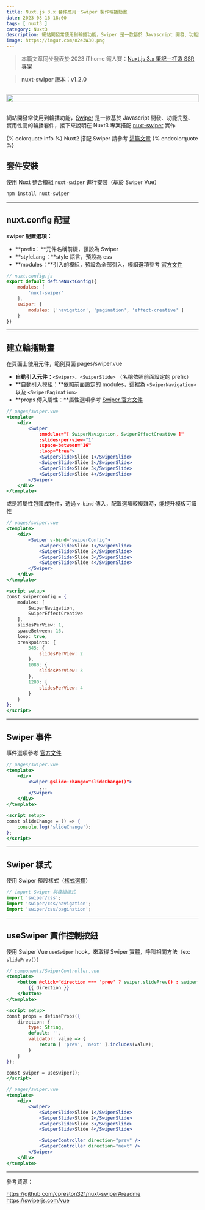 ```yaml
---
title: Nuxt.js 3.x 套件應用－Swiper 製作輪播動畫
date: 2023-08-16 18:00
tags: [ nuxt3 ]
category: Nuxt3
description: 網站開發常使用到輪播功能，Swiper 是一款基於 Javascript 開發、功能完整、實用性高的輪播套件，接下來說明在 Nuxt3 專案搭配 nuxt-swiper 實作
image: https://imgur.com/n2e3W3Q.png
---
```


> 本篇文章同步發表於 2023 iThome 鐵人賽：[Nuxt.js 3.x 筆記－打造 SSR 專案](https://ithelp.ithome.com.tw/users/20130500/ironman/6236)
>

> **nuxt-swiper 版本：v1.2.0**
>

<div style="display: flex; justify-content: center; margin: 30px 0;">
    <img style="width: 100%; max-width: 100%;" src="https://imgur.com/n2e3W3Q.png">
</div>

網站開發常使用到輪播功能，[Swiper](https://www.npmjs.com/package/swiper) 是一款基於 Javascript 開發、功能完整、實用性高的輪播套件，接下來說明在 Nuxt3 專案搭配 [nuxt-swiper](https://github.com/cpreston321/nuxt-swiper#readme) 實作

<!-- more -->

{% colorquote info %}
Nuxt2 搭配 Swiper 請參考 [這篇文章](https://clairechang.tw/2022/11/29/nuxt/nuxt-swiper/)
{% endcolorquote %}

## **套件安裝**

使用 Nuxt 整合模組 `nuxt-swiper` 進行安裝（基於 Swiper Vue）

```bash
npm install nuxt-swiper
```

---

## **nuxt.config 配置**

**swiper 配置選項：**

- **prefix：**元件名稱前綴，預設為 Swiper
- **styleLang：**style 語言，預設為 css
- **modules：**引入的模組，預設為全部引入，模組選項參考 [官方文件](https://github.com/cpreston321/nuxt-swiper#module-options)

```jsx
// nuxt.config.js
export default defineNuxtConfig({
    modules: [
        'nuxt-swiper'
    ],
    swiper: {
        modules: ['navigation', 'pagination', 'effect-creative' ]
    }
})
```

---

## **建立輪播動畫**

在頁面上使用元件，範例頁面 pages/swiper.vue

- **自動引入元件：**`<Swiper>`、`<SwiperSlide>` （名稱依照前面設定的 prefix）
- **自動引入模組：**依照前面設定的 modules，這裡為 `<SwiperNavigation>` 以及 `<SwiperPagination>`
- **props 傳入屬性：**屬性選項參考 [Swiper 官方文件](https://swiperjs.com/swiper-api#parameters)

```jsx
// pages/swiper.vue
<template>
    <div>
        <Swiper
            :modules="[ SwiperNavigation, SwiperEffectCreative ]"
            :slides-per-view="1"
            :space-between="16"
            :loop="true">
            <SwiperSlide>Slide 1</SwiperSlide>
            <SwiperSlide>Slide 2</SwiperSlide>
            <SwiperSlide>Slide 3</SwiperSlide>
            <SwiperSlide>Slide 4</SwiperSlide>
        </Swiper>
    </div>
</template>
```

或是將屬性包裝成物件，透過 `v-bind` 傳入，配置選項較複雜時，能提升模板可讀性

```jsx
// pages/swiper.vue
<template>
    <div>
        <Swiper v-bind="swiperConfig">
            <SwiperSlide>Slide 1</SwiperSlide>
            <SwiperSlide>Slide 2</SwiperSlide>
            <SwiperSlide>Slide 3</SwiperSlide>
            <SwiperSlide>Slide 4</SwiperSlide>
        </Swiper>
    </div>
</template>

<script setup>
const swiperConfig = {
    modules: [
        SwiperNavigation,
        SwiperEffectCreative
    ],
    slidesPerView: 1,
    spaceBetween: 16,
    loop: true,
    breakpoints: {
        545: {
            slidesPerView: 2
        },
        1080: {
            slidesPerView: 3
        },
        1280: {
            slidesPerView: 4
        }
    }
};
</script>
```

---

## **Swiper 事件**

事件選項參考 [官方文件](https://swiperjs.com/swiper-api#events)

```jsx
// pages/swiper.vue
<template>
    <div>
        <Swiper @slide-change="slideChange()">
            ...
        </Swiper>
    </div>
</template>

<script setup>
const slideChange = () => {
    console.log('slideChange');
};
</script>
```

---

## **Swiper 樣式**

使用 Swiper 預設樣式（[樣式選擇](https://swiperjs.com/vue#styles)）

```jsx
// import Swiper 與模組樣式
import 'swiper/css';
import 'swiper/css/navigation';
import 'swiper/css/pagination';
```

---


## **useSwiper 實作控制按鈕**

使用 Swiper Vue `useSwiper` hook，來取得 Swiper 實體，呼叫相關方法（ex: `slidePrev()`）

```jsx
// components/SwiperController.vue
<template>
    <button @click="direction === 'prev' ? swiper.slidePrev() : swiper.slideNext()">
        {{ direction }}
    </button>
</template>

<script setup>
const props = defineProps({
    direction: {
        type: String,
        default: '',
        validator: value => {
            return [ 'prev', 'next' ].includes(value);
        }
    }
});

const swiper = useSwiper();
</script>
```

```jsx
// pages/swiper.vue
<template>
    <div>
        <Swiper>
            <SwiperSlide>Slide 1</SwiperSlide>
            <SwiperSlide>Slide 2</SwiperSlide>
            <SwiperSlide>Slide 3</SwiperSlide>
            <SwiperSlide>Slide 4</SwiperSlide>

            <SwiperController direction="prev" />
            <SwiperController direction="next" />
        </Swiper>
    </div>
</template>
```

---

參考資源：

https://github.com/cpreston321/nuxt-swiper#readme
https://swiperjs.com/vue